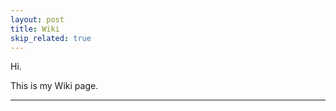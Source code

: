 ```yaml
---
layout: post
title: Wiki
skip_related: true
---
```


Hi. 

This is my Wiki page.

---

<!--## Let's talk.

You can reach me at [`matt@mdswanson.com`][email] or [`@_swanson`][twitter]. (No recruiters please)

This blog is [open source][os] - spelling/grammar corrections are always welcome (and much appreciated) via Pull Requests.

[os]: https://github.com/swanson/swanson.github.com
[email]: mailto:matt@mdswanson.com
[twitter]: https://twitter.com/_swanson
-->